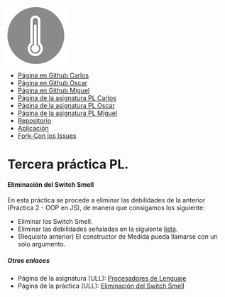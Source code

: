 ![temp](/img/favicon.png)

* [Página en Github Carlos](https://ctc87.github.io/)
* [Página en Github Oscar](https://alu0100825893.github.io/)
* [Página en Github Miguel](https://alu0100886870.github.io/)
* [Página de la asignatura PL Carlos](http://ctc87.github.io/Practicas_PL/)
* [Página de la asignatura PL Oscar](https://alu0100825893.github.io/)
* [Página de la asignatura PL Miguel](https://alu0100886870.github.io/pl.html)
* [Repositorio](https://github.com/ULL-ESIT-GRADOII-PL/eliminacion-del-switch-equipo-com)
* [Aplicación](http://ull-esit-gradoii-pl.github.io/eliminacion-del-switch-equipo-com/)
* [Fork-Con los Issues](https://github.com/ctc87/eliminacion-del-switch-equipo-com/)

# Tercera práctica PL.

#### Eliminación del Switch Smell
En esta práctica se procede a eliminar las debilidades de la anterior (Práctica 2 - OOP en JS), de manera que consigamos los siguiente:
* Eliminar los Switch Smell.
* Eliminar las debilidades señaladas en la siguiente [lista](https://casianorodriguezleon.gitbooks.io/pl1516/content/noswitchsmell.html#debilidades).
* (Requisito anterior) El constructor de Medida pueda llamarse con un solo argumento.

##### Otros enlaces
* Página de la asignatura (ULL): [Procesadores de Lenguaje](https://campusvirtual.ull.es/1516/course/view.php?id=178)
* Página de la práctica (ULL): [Eliminación del Switch Smell](https://campusvirtual.ull.es/1516/mod/workshop/view.php?id=180218)
